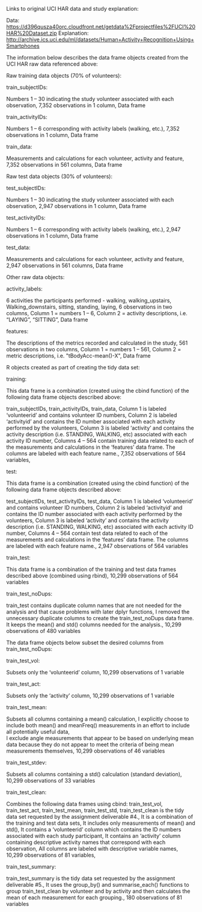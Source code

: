 Links to original UCI HAR data and study explanation:

Data:  https://d396qusza40orc.cloudfront.net/getdata%2Fprojectfiles%2FUCI%20HAR%20Dataset.zip
Explanation:  http://archive.ics.uci.edu/ml/datasets/Human+Activity+Recognition+Using+Smartphones


The information below describes the data frame objects created from the UCI HAR raw data referenced above:

Raw training data objects (70% of volunteers):

train_subjectIDs:

Numbers 1 – 30 indicating the study volunteer associated with each observation, 
7,352 observations in 1 column, 
Data frame


train_activityIDs:

Numbers 1 – 6 corresponding with activity labels (walking, etc.), 
7,352 observations in 1 column, 
Data frame


train_data:

Measurements and calculations for each volunteer, activity and feature, 
7,352 observations in 561 columns, 
Data frame



Raw test data objects (30% of volunteers):


test_subjectIDs:

Numbers 1 – 30 indicating the study volunteer associated with each observation, 
2,947 observations in 1 column, 
Data frame


test_activityIDs:

Numbers 1 – 6 corresponding with activity labels (walking, etc.), 
2,947 observations in 1 column, 
Data frame

  
test_data:

Measurements and calculations for each volunteer, activity and feature, 
2,947 observations in 561 columns, 
Data frame



Other raw data objects:

activity_labels:

6 activities the participants performed - walking, walking_upstairs, Walking_downstairs, sitting, standing, laying, 
6 observations in two columns, 
Column 1 = numbers 1 – 6, 
Column 2 = activity descriptions, i.e. “LAYING”, “SITTING”, 
Data frame


features:

The descriptions of the metrics recorded and calculated in the study, 
561 observations in two columns, 
Column 1 = numbers 1 – 561, 
Column 2 = metric descriptions, i.e. "tBodyAcc-mean()-X", 
Data frame


R objects created as part of creating the tidy data set:

training:

This data frame is a combination (created using the cbind function) of the following data frame objects described above:

train_subjectIDs, 
train_activityIDs, 
train_data, 
Column 1 is labeled ‘volunteerid’ and contains volunteer ID numbers, 
Column 2 is labeled ‘activityid’ and contains the ID number associated with each activity performed by the volunteers, 
Column 3 is labeled ‘activity’ and contains the activity description (i.e. STANDING, WALKING, etc) associated with each activity ID number, 
Columns 4 – 564 contain training data related to each of the measurements and calculations in the ‘features’ data frame.  The columns are labeled with each feature name., 
7,352 observations of 564 variables, 


test:

This data frame is a combination (created using the cbind function) of the following data frame objects described above: 

test_subjectIDs, 
test_activityIDs, 
test_data, 
Column 1 is labeled ‘volunteerid’ and contains volunteer ID numbers, 
Column 2 is labeled ‘activityid’ and contains the ID number associated with each activity performed by the volunteers, 
Column 3 is labeled ‘activity’ and contains the activity description (i.e. STANDING, WALKING, etc) associated with each activity ID number, 
Columns 4 – 564 contain test data related to each of the measurements and calculations in the ‘features’ data frame.  The columns are labeled with each feature name., 
2,947 observations of 564 variables


train_test:

This data frame is a combination of the training and test data frames described above (combined using rbind), 
10,299 observations of 564 variables


train_test_noDups:

train_test contains duplicate column names that are not needed for the analysis and that cause problems with later dplyr functions, 
I removed the unnecessary duplicate columns to create the train_test_noDups data frame.  It keeps the mean() and std() columns needed for the analysis., 
10,299 observations of 480 variables



The data frame objects below subset the desired columns from train_test_noDups:

train_test_vol:

Subsets only the ‘volunteerid’ column, 
10,299 observations of 1 variable


train_test_act:

Subsets only the ‘activity’ column, 
10,299 observations of 1 variable


train_test_mean:

Subsets all columns containing a mean() calculation, 
I explicitly choose to include both mean() and meanFreq() measurements in an effort to include all potentially useful data,   
I exclude angle measurements that appear to be based on underlying mean data because they do not appear to meet the criteria of being mean measurements themselves, 
10,299 observations of 46 variables


train_test_stdev:

Subsets all columns containing a std() calculation (standard deviation), 
10,299 observations of 33 variables  


train_test_clean:

Combines the following data frames using cbind:
train_test_vol, 
train_test_act, 
train_test_mean, 
train_test_std, 
train_test_clean is the tidy data set requested by the assignment deliverable #4., 
It is a combination of the training and test data sets, 
It includes only measurements of mean() and std(), 
It contains a ‘volunteerid’ column which contains the ID numbers associated with each study participant, 
It contains an ‘activity’ column containing descriptive activity names that correspond with each observation, 
All columns are labeled with descriptive variable names, 
10,299 observations of 81 variables, 


train_test_summary:

train_test_summary is the tidy data set requested by the assignment deliverable #5., 
It uses the group_by() and summarise_each() functions to group train_test_clean by volunteer and by activity and then calculates the mean of each measurement for each grouping., 
180 observations of 81 variables


